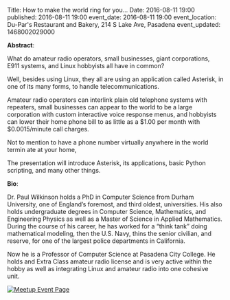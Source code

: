 Title: How to make the world ring for you...
Date: 2016-08-11 19:00
published: 2016-08-11 19:00
event_date: 2016-08-11 19:00
event_location: Du-Par's Restaurant and Bakery, 214 S Lake Ave, Pasadena
event_updated: 1468002029000

  
**Abstract**:

What do amateur radio operators, small businesses, giant corporations, E911 
systems, and Linux hobbyists all have in common?

Well, besides using Linux, they all are using an application called Asterisk, 
in one of its many forms, to handle telecommunications.

Amateur radio operators can interlink plain old telephone systems with repeaters, 
small businesses can appear to the world to be a large corporation with custom 
interactive voice response menus, and hobbyists can lower their home phone bill 
to as little as a $1.00 per month with $0.0015/minute call charges.

Not to mention to have a phone number virtually anywhere in the world termin
ate at your home,

The presentation will introduce Asterisk, its applications, basic Python scripting, 
and many other things.

**Bio**:

Dr. Paul Wilkinson holds a PhD in Computer Science from Durham University, one of 
England’s foremost, and third oldest, universities. His also holds undergraduate 
degrees in Computer Science, Mathematics, and Engineering Physics as well as a 
Master of Science in Applied Mathematics. During the course of his career, he has 
worked for a “think tank” doing mathematical modeling, then the U.S. Navy, thins 
the senior civilian, and reserve, for one of the largest police departments in 
California. 

Now he is a Professor of Computer Science at Pasadena City College. He holds and 
Extra Class amateur radio license and is very active within the hobby as well as 
integrating Linux and amateur radio into one cohesive unit. 

[ ![Meetup Event Page]({filename}/images/meetup_logo_45.png) ](http://www.meetup.com/SGVTech/events/232555917/)

